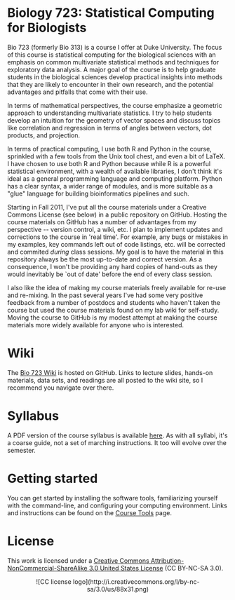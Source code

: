 
# Biology 723: Statistical Computing for Biologists

Bio 723 (formerly Bio 313) is a course I offer at Duke University.  The focus of this course is statistical computing for the biological sciences with an emphasis on common multivariate statistical methods and techniques for exploratory data analysis. A major goal of the course is to help graduate students in the biological sciences develop practical insights into methods that they are likely to encounter in their own research, and the potential advantages and pitfalls that come with their use. 

In terms of mathematical perspectives, the course emphasize a geometric approach to understanding multivariate statistics.  I try to help students develop an intuition for the geometry of vector spaces and discuss topics like correlation and regression in terms of angles between vectors, dot products, and projection.

In terms of practical computing, I use both R and Python in the course, sprinkled with a few tools from the Unix tool chest, and even a bit of LaTeX. I have chosen to use both R and Python because while R is a powerful statistical environment, with a wealth of available libraries, I don't think it's ideal as a general programming language and computing platform.  Python has a clear syntax, a wider range of modules, and is more suitable as a "glue" language for building bioinformatics pipelines and such.

Starting in Fall 2011, I've put all the course materials under a Creative Commons License (see below) in a public repository on GitHub. Hosting the course materials on GitHub has a number of advantages from my perspective -- version control, a wiki, etc.  I plan to implement updates and corrections to the course in 'real time'. For example, any bugs or mistakes in my examples, key commands left out of code listings, etc. will be corrected and commited *during* class sessions. My goal is to have the material in this repository always be the most up-to-date and correct version. As a consequence, I won't be providing any hard copies of hand-outs as they would inevitably be `out of date' before the end of every class session.

I also like the idea of making my course materials freely available for re-use and re-mixing. In the past several years I've had some very positive feedback from a number of postdocs and students who haven't taken the course but used the course materials found on my lab wiki for self-study. Moving the course to GitHub is my modest attempt at making the course materials more widely available for anyone who is interested.

# Wiki

The [Bio 723 Wiki](https://github.com/pmagwene/Bio723/wiki) is hosted on GitHub. Links to lecture slides, hands-on materials, data sets, and readings are all posted to the wiki site, so I recommend you navigate over there.

# Syllabus

A PDF version of the course syllabus is available [here](https://github.com/pmagwene/Bio723/raw/master/syllabus/2013-sci-comp-syllabus.pdf). As with all syllabi, it's a coarse guide, not a set of marching instructions. It too will evolve over the semester.

# Getting started

You can get started by installing the software tools, familiarizing yourself with the command-line, and configuring your computing environment. Links and instructions can be found on the [Course Tools](https://github.com/pmagwene/Bio723/wiki/course-tools) page.

# License

This work is licensed under a  [Creative Commons Attribution-NonCommercial-ShareAlike 3.0 United States License](http://creativecommons.org/licenses/by-nc-sa/3.0/us/) (CC BY-NC-SA 3.0).
<center>
![CC license logo](http://i.creativecommons.org/l/by-nc-sa/3.0/us/88x31.png)
</center>